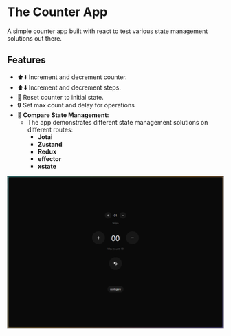 # The Counter App

A simple counter app built with react to test various state management solutions out there.

## Features

- ⬆️⬇️ Increment and decrement counter.
- ⬆️⬇️ Increment and decrement steps.
- 🙂 Reset counter to initial state.
- 🔒 Set max count and delay for operations
- 🧩 **Compare State Management:**
  - The app demonstrates different state management solutions on different routes:
    - **Jotai**
    - **Zustand**
    - **Redux**
    - **effector**
    - **xstate**

![Counter App](./screenshot.png)
